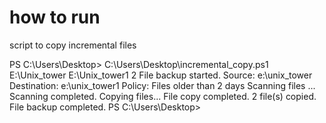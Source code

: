 # how to run 
script to copy incremental files 

PS C:\Users\Desktop> C:\Users\Desktop\incremental_copy.ps1 E:\Unix_tower E:\Unix_tower1 2
File backup started.
Source:  e:\unix_tower
Destination:  e:\unix_tower1
Policy: Files older than 2 days
Scanning files ...
Scanning completed.
Copying files...
File copy completed.
2 file(s) copied.
File backup completed.
PS C:\Users\Desktop>
